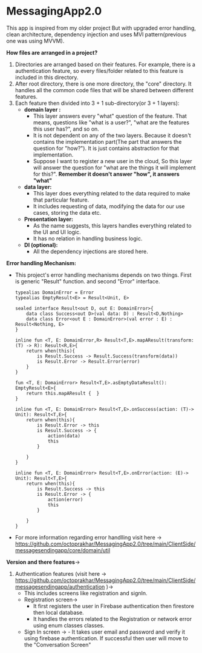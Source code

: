 # MessagingApp2.0
This app is inspired from my older project But with upgraded error handling, clean architecture, dependency injection and uses MVI pattern(previous one was using MVVM).

**How files are arranged in a project?**
1. Directories are arranged based on their features. For example, there is a authentication feature, so every files/folder related to this feature is included in this directory.
2. After root directory, there is one more directory, the "core" directory. It handles all the common code files that will be shared between different features.
3. Each feature then divided into 3 + 1 sub-directory(or 3 + 1 layers):
     * **domain layer :**
         - This layer answers every "what" question of the feature. That means, questions like "what is a user?", "what are the features this user has?", and so on.
         - It is not dependent on any of the two layers. Because it doesn't contains the implementation part(The part that answers the question for "how?"). It is just contains abstraction for that implementation.
         - Suppose I want to register a new user in the cloud, So this layer will answer the question for "what are the things it will implement for this?". **Remember it doesn't answer "how", it answers "what"**
     * **data layer:**
         - This layer does everything related to the data required to make that particular feature.
         - It includes requesting of data, modifying the data for our use cases, storing the data etc.
     * **Presentation layer:**
         - As the name suggests, this layers handles everything related to the UI and UI logic.
         - It has no relation in handling business logic.
     * **DI (optional):**
         - All the dependency injections are stored here.

 **Error handling Mechanism:**
  * This project's error handling mechanisms depends on two things. First is generic "Result" function. and second "Error" interface.
    ```
    typealias DomainError = Error
    typealias EmptyResult<E> = Result<Unit, E>

    sealed interface Result<out D, out E: DomainError>{
        data class Success<out D>(val data: D) : Result<D,Nothing>
        data class Error<out E : DomainError>(val error : E) : Result<Nothing, E>
    }

    inline fun <T, E: DomainError,R> Result<T,E>.mapAResult(transform: (T) -> R): Result<R,E>{
        return when(this){
            is Result.Success -> Result.Success(transform(data))
            is Result.Error -> Result.Error(error)
        }
    }

    fun <T, E: DomainError> Result<T,E>.asEmptyDataResult(): EmptyResult<E>{
        return this.mapAResult {  }
    }

    inline fun <T, E: DomainError> Result<T,E>.onSuccess(action: (T)-> Unit): Result<T,E>{
        return when(this){
            is Result.Error -> this
            is Result.Success -> {
                action(data)
                this
            }

        }
    }

    inline fun <T, E: DomainError> Result<T,E>.onError(action: (E)-> Unit): Result<T,E>{
        return when(this){
            is Result.Success -> this
            is Result.Error -> {
                action(error)
                this
            }

        }
    }
    ```
  * For more information regarding error handlling visit here -> https://github.com/octoprakhar/MessagingApp2.0/tree/main/ClientSide/messagesendingapp/core/domain/util

    
**Version and there features**->
1. Authentication features (visit here -> https://github.com/octoprakhar/MessagingApp2.0/tree/main/ClientSide/messagesendingapp/authentication  )->
   * This includes screens like registration and signIn.
   * Registration screen->
       - It first registers the user in Firebase authentication then firestore then local database.
       - It handles the errors related to the Registration or network error using enum classes classes.
   * Sign In screen ->
         - It takes user email and password and verify it using firebase authentication. If successful then user will move to the "Conversation Screen" 
         

